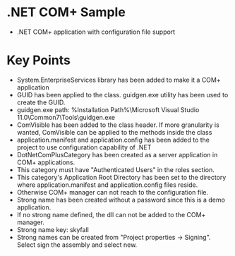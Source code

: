 # .NET COM+ Sample
* .NET COM+ application with configuration file support

# Key Points
* System.EnterpriseServices library has been added to make it a COM+ application
* GUID has been applied to the class. guidgen.exe utility has been used to create the GUID.
* guidgen.exe path: %Installation Path%\Microsoft Visual Studio 11.0\Common7\Tools\guidgen.exe
* ComVisible has been added to the class header. If more granularity is wanted, ComVisible can be applied to the methods inside the class
* application.manifest and application.config has been added to the project to use configuration capability of .NET
* DotNetComPlusCategory has been created as a server application in COM+ applications.
* This category must have "Authenticated Users" in the roles section.
* This category's Application Root Directory has been set to the directory where application.manifest and application.config files reside.
* Otherwise COM+ manager can not reach to the configuration file.
* Strong name has been created without a password since this is a demo application.
* If no strong name defined, the dll can not be added to the COM+ manager.
* Strong name key: skyfall
* Strong names can be created from "Project properties -> Signing". Select sign the assembly and select new.
